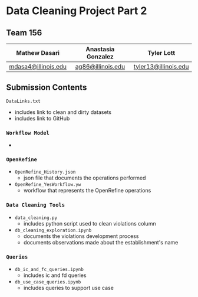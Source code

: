 # **Data Cleaning Project Part 2**

## **Team 156**
| Mathew Dasari | Anastasia Gonzalez | Tyler Lott |
| :----: | :----: | :----: |
| mdasa4@illinois.edu | ag86@illinois.edu | tyler13@illinois.edu |


## **Submission Contents**

`DataLinks.txt`
* includes link to clean and dirty datasets
* includes link to GitHub

### **`Workflow Model`**
* 

### **`OpenRefine`**
* `OpenRefine_History.json`
    * json file that documents the operations performed
* `OpenRefine_YesWorkflow.yw`
    * workflow that represents the OpenRefine operations

### **`Data Cleaning Tools`**
* `data_cleaning.py`
    * includes python script used to clean violations column
* `db_cleaning_exploration.ipynb`
    * documents the violations development process
    * documents observations made about the establishment's name 

### **`Queries`**
* `db_ic_and_fc_queries.ipynb`
    * includes ic and fd queries
* `db_use_case_queries.ipynb`
    * includes queries to support use case


